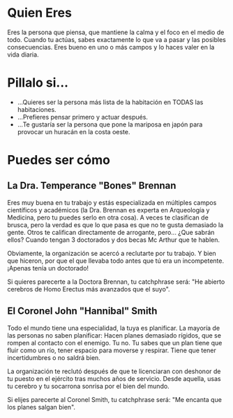 # Quien Eres
Eres la persona que piensa, que mantiene la calma y el foco en el medio de todo. Cuando tu actúas, sabes exactamente lo que va a pasar y las posibles consecuencias. Eres bueno en uno o más campos y lo haces valer en la vida diaria.

# Pillalo si...
- ...Quieres ser la persona más lista de la habitación en TODAS las habitaciones.
- ...Prefieres pensar primero y actuar después.
- ...Te gustaría ser la persona que pone la mariposa en japón para provocar un huracán en la costa oeste.

# Puedes ser cómo

## La Dra. Temperance "Bones" Brennan
Eres muy buena en tu trabajo y estás especializada en múltiples campos científicos y académicos (la Dra. Brennan es experta en Arqueología y Medicina, pero tu puedes serlo en otra cosa). A veces te clasifican de brusca, pero la verdad es que lo que pasa es que no te gusta demasiado la gente. Otros te califican directamente de arrogante, pero... ¿Que sabrán ellos? Cuando tengan 3 doctorados y dos becas Mc Arthur que te hablen.

Obviamente, la organización se acercó a reclutarte por tu trabajo. Y bien que hiceron, por que el que llevaba todo antes que tú era un incompetente. ¡Apenas tenía un doctorado!

Si quieres parecerte a la Doctora Brennan, tu catchphrase será: "He abierto cerebros de Homo Erectus más avanzados que el suyo".


## El Coronel John "Hannibal" Smith
Todo el mundo tiene una especialidad, la tuya es planificar. La mayoría de las personas no saben planificar: Hacen planes demasiado rígidos, que se rompen al contacto con el enemigo. Tu no. Tu sabes que un plan tiene que fluir como un río, tener espacio para moverse y respirar. Tiene que tener incertidumbres o no saldrá bien.

La organización te reclutó después de que te licenciaran con deshonor de tu puesto en el ejército tras muchos años de servicio. Desde aquella, usas tu cerebro y tu socarrona sonrisa por el bien del mundo.

Si elijes parecerte al Coronel Smith, tu catchphrase será: "Me encanta que los planes salgan bien".
